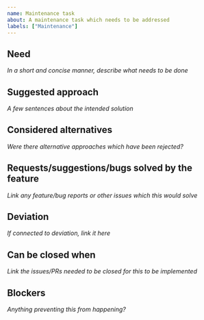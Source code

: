 ```yaml
---
name: Maintenance task
about: A maintenance task which needs to be addressed
labels: ["Maintenance"]
---
```


## Need
*In a short and concise manner, describe what needs to be done*

## Suggested approach
*A few sentences about the intended solution* 

## Considered alternatives
*Were there alternative approaches which have been rejected?*

## Requests/suggestions/bugs solved by the feature
*Link any feature/bug reports or other issues which this would solve*

## Deviation 
*If connected to deviation, link it here*

## Can be closed when
*Link the issues/PRs needed to be closed for this to be implemented*

## Blockers
*Anything preventing this from happening?* 
